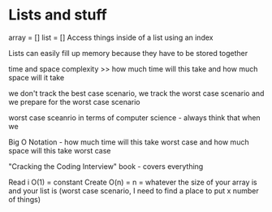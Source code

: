 # Lists and stuff

array = []
list = []
Access things inside of a list using an index

Lists can easily fill up memory because they have to be stored together 

time and space complexity >> how much time will this take and how much space will it take 

we don't track the best case scenario, we track the worst case scenario and we prepare for the worst case scenario 

worst case sceanrio in terms of computer science - always think that when we 

Big O Notation - how much time will this take worst case and how much space will this take worst case 

"Cracking the Coding Interview" book - covers everything 

Read i O(1) = constant 
Create O(n) = 
n = whatever the size of your array is and your list is (worst case scenario, I need to find a place to put x number of things)
